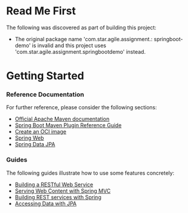 # Read Me First
The following was discovered as part of building this project:

* The original package name 'com.star.agile.assignment.: springboot-demo' is invalid and this project uses 'com.star.agile.assignment.springbootdemo' instead.

# Getting Started

### Reference Documentation
For further reference, please consider the following sections:

* [Official Apache Maven documentation](https://maven.apache.org/guides/index.html)
* [Spring Boot Maven Plugin Reference Guide](https://docs.spring.io/spring-boot/docs/2.7.10/maven-plugin/reference/html/)
* [Create an OCI image](https://docs.spring.io/spring-boot/docs/2.7.10/maven-plugin/reference/html/#build-image)
* [Spring Web](https://docs.spring.io/spring-boot/docs/2.7.10/reference/htmlsingle/#web)
* [Spring Data JPA](https://docs.spring.io/spring-boot/docs/2.7.10/reference/htmlsingle/#data.sql.jpa-and-spring-data)

### Guides
The following guides illustrate how to use some features concretely:

* [Building a RESTful Web Service](https://spring.io/guides/gs/rest-service/)
* [Serving Web Content with Spring MVC](https://spring.io/guides/gs/serving-web-content/)
* [Building REST services with Spring](https://spring.io/guides/tutorials/rest/)
* [Accessing Data with JPA](https://spring.io/guides/gs/accessing-data-jpa/)


